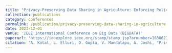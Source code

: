 ```yaml
---
title: "Privacy-Preserving Data Sharing in Agriculture: Enforcing Policy Rules for Secure and Confidential Data Synthesis"
collection: publications
category: conferences
permalink: /publication/privacy-preserving-data-sharing-in-agriculture:-enforcing-policy-rules-for-secure-and-confidential-data-synthesis/
date: 2023-12-01
venue: 'IEEE International Conference on Big Data (BIGDATA)'
paperurl: 'https://ieeexplore.ieee.org/stamp/stamp.jsp?arnumber=10386276'
citation: 'A. Kotal, L. Elluri, D. Gupta, V. Mandalapu, A. Joshi, "Privacy-Preserving Data Sharing in Agriculture: Enforcing Policy Rules for Secure and Confidential Data Synthesis", IEEE International Conference on Big Data (BIGDATA), 2023.'
---
```

